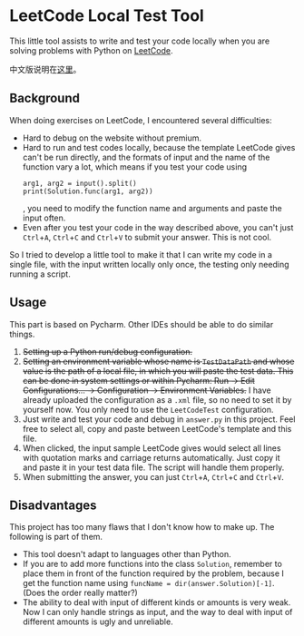 # LeetCode Local Test Tool
This little tool assists to write and test your code locally when you are solving problems with Python on [LeetCode](leetcode.com).

中文版说明在[这里](github.com/flowingwings/leetcode-localtest/blob/master/说明.md)。

## Background

When doing exercises on LeetCode, I encountered several difficulties:

- Hard to debug on the website without premium.
- Hard to run and test codes locally, because the template LeetCode gives can't be run directly, and the formats of input and the name of the function vary a lot, which means if you test your code using
  ```
  arg1, arg2 = input().split()
  print(Solution.func(arg1, arg2))
  ```
  , you need to modify the function name and arguments and paste the input often. 
- Even after you test your code in the way described above, you can't just `Ctrl`+`A`, `Ctrl`+`C` and `Ctrl`+`V` to submit your answer. This is not cool.

So I tried to develop a little tool to make it that I can write my code in a single file, with the input written locally only once, the testing only needing running a script.
## Usage
This part is based on Pycharm. Other IDEs should be able to do similar things.
1. ~~Setting up a Python run/debug configuration.~~
2. ~~Setting an environment variable whose name is `TestDataPath` and whose value is the path of a local file, in which you will paste the test data. This can be done in system settings or within Pycharm: Run -> Edit Configurations... -> Configuration -> Environment Variables.~~
I have already uploaded the configuration as a `.xml` file, so no need to set it by yourself now. You only need to use the `LeetCodeTest` configuration.
3. Just write and test your code and debug in `answer.py` in this project. Feel free to select all, copy and paste between LeetCode's template and this file.
4. When clicked, the input sample LeetCode gives would select all lines with quotation marks and carriage returns automatically. Just copy it and paste it in your test data file. The script will handle them properly.
5. When submitting the answer, you can just `Ctrl`+`A`, `Ctrl`+`C` and `Ctrl`+`V`.
   
## Disadvantages
This project has too many flaws that I don't know how to make up. The following is part of them.

- This tool doesn't adapt to languages other than Python.
- If you are to add more functions into the class `Solution`, remember to place them in front of the function required by the problem, because I get the function name using
  `funcName = dir(answer.Solution)[-1]`. (Does the order really matter?)
- The ability to deal with input of different kinds or amounts is very weak. Now I can only handle strings as input, and the way to deal with input of different amounts is ugly and unreliable. 
